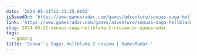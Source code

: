 ```yaml
---
date: '2024-05-21T12:33:35.000Z'
isBasedOn: 'https://www.gamesradar.com/games/adventure/senuas-saga-hellblade-2-review/'
link: 'https://www.gamesradar.com/games/adventure/senuas-saga-hellblade-2-review/'
slug: 2024-05-21-senuas-saga-hellblade-2-review-or-gamesradar
tags:
  - gaming
title: 'Senua''s Saga: Hellblade 2 review | GamesRadar '
---
```

 
